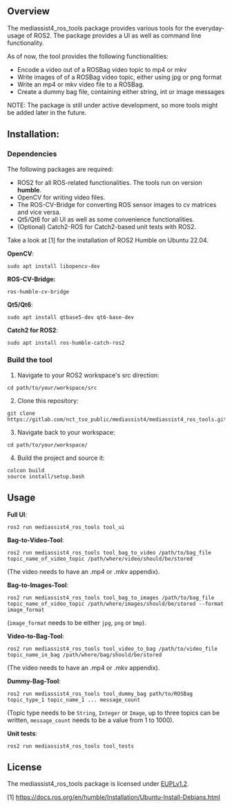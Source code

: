 ## Overview

The mediassist4_ros_tools package provides various tools for the everyday-usage of ROS2. The package provides a UI as well as command line functionality.

As of now, the tool provides the following functionalities:
- Encode a video out of a ROSBag video topic to mp4 or mkv
- Write images of of a ROSBag video topic, either using jpg or png format
- Write an mp4 or mkv video file to a ROSBag.
- Create a dummy bag file, containing either string, int or image messages

NOTE: The package is still under active development, so more tools might be added later in the future.

## Installation:

### Dependencies

The following packages are required:
- ROS2 for all ROS-related functionalities. The tools run on version **humble**.
- OpenCV for writing video files.
- The ROS-CV-Bridge for converting ROS sensor images to cv matrices and vice versa.
- Qt5/Qt6 for all UI as well as some convenience functionalities.
- (Optional) Catch2-ROS for Catch2-based unit tests with ROS2.

Take a look at [1] for the installation of ROS2 Humble on Ubuntu 22.04.

**OpenCV**:
```
sudo apt install libopencv-dev
```

**ROS-CV-Bridge:**
```
ros-humble-cv-bridge
```

**Qt5/Qt6**:
```
sudo apt install qtbase5-dev qt6-base-dev
```

**Catch2 for ROS2**:
```
sudo apt install ros-humble-catch-ros2
```

### Build the tool

1. Navigate to your ROS2 workspace's src direction:
```
cd path/to/your/workspace/src
```

2. Clone this repository:
```
git clone https://gitlab.com/nct_tso_public/mediassist4/mediassist4_ros_tools.git
```

3. Navigate back to your workspace:
```
cd path/to/your/workspace/
```

4. Build the project and source it:
```
colcon build
source install/setup.bash
```

## Usage

**Full UI**:
```
ros2 run mediassist4_ros_tools tool_ui
```

**Bag-to-Video-Tool**:
```
ros2 run mediassist4_ros_tools tool_bag_to_video /path/to/bag_file topic_name_of_video_topic /path/where/video/should/be/stored
```
(The video needs to have an .mp4 or .mkv appendix).

**Bag-to-Images-Tool**:
```
ros2 run mediassist4_ros_tools tool_bag_to_images /path/to/bag_file topic_name_of_video_topic /path/where/images/should/be/stored --format image_format
```
(`image_format` needs to be either `jpg`, `png` or `bmp`).

**Video-to-Bag-Tool**:
```
ros2 run mediassist4_ros_tools tool_video_to_bag /path/to/video_file topic_name_in_bag /path/where/bag/should/be/stored
```
(The video needs to have an .mp4 or .mkv appendix).

**Dummy-Bag-Tool**:
```
ros2 run mediassist4_ros_tools tool_dummy_bag path/to/ROSBag topic_type_1 topic_name_1 ... message_count
```
(Topic type needs to be `String`, `Integer` or `Image`, up to three topics can be written, `message_count` needs to be a value from 1 to 1000).

**Unit tests**:
```
ros2 run mediassist4_ros_tools tool_tests
```

## License

The mediassist4_ros_tools package is licensed under [EUPLv1.2](https://interoperable-europe.ec.europa.eu/sites/default/files/custom-page/attachment/2020-03/EUPL-1.2%20EN.txt).

[1] https://docs.ros.org/en/humble/Installation/Ubuntu-Install-Debians.html
